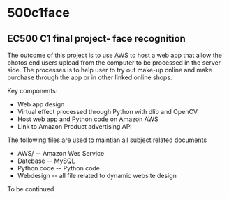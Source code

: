 # 500c1face
## EC500 C1 final project- face recognition

The outcome of this project is to use AWS to host a web app that allow the photos end users upload from the computer to be processed in the server side. The processes is to help user to try out make-up online and make purchase through the app or in other linked online shops.

Key components:
* Web app design
* Virtual effect processed through Python with dlib and OpenCV
* Host web app and Python code on Amazon AWS
* Link to Amazon Product advertising API

The following files are used to maintian all subject related documents
* AWS/ -- Amazon Wes Service
* Datebase -- MySQL
* Python code -- Python code
* Webdesign -- all file related to dynamic website design

To be continued
